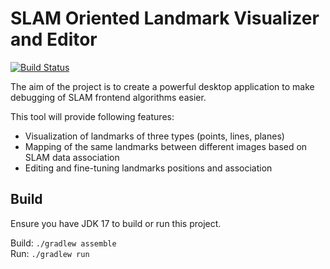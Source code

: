 # SLAM Oriented Landmark Visualizer and Editor


[![Build Status](https://github.com/prime-slam/SOLVE/workflows/Build/badge.svg)](https://github.com/prime-slam/SOLVE/actions/workflows/build.yml)

The aim of the project is to create a powerful desktop application to make debugging of SLAM frontend algorithms easier.

This tool will provide following features:

* Visualization of landmarks of three types (points, lines, planes)
* Mapping of the same landmarks between different images based on SLAM data association
* Editing and fine-tuning landmarks positions and association

## Build

Ensure you have JDK 17 to build or run this project.

Build: `./gradlew assemble`  
Run: `./gradlew run`  